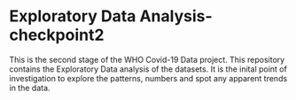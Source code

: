 # Exploratory Data Analysis-checkpoint2

This is the second stage of the WHO Covid-19 Data project. This repository contains the Exploratory Data analysis of the datasets. It is the inital point of investigation to explore the patterns, numbers and spot any apparent trends in the data.
